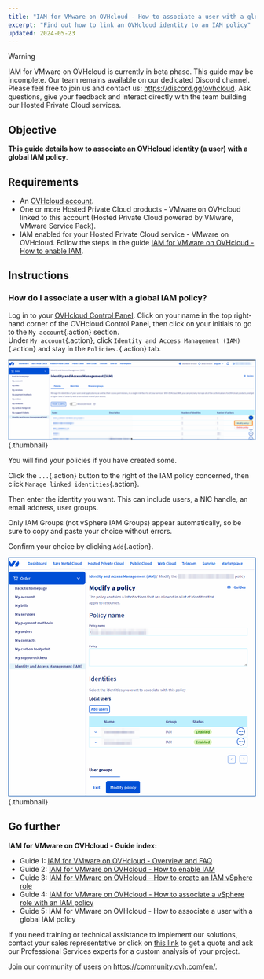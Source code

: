 ```yaml
---
title: "IAM for VMware on OVHcloud - How to associate a user with a global IAM policy"
excerpt: "Find out how to link an OVHcloud identity to an IAM policy"
updated: 2024-05-23
---
```


> [!warning]
> IAM for VMware on OVHcloud is currently in beta phase.
> This guide may be incomplete. Our team remains available on our dedicated Discord channel. Please feel free to join us and contact us: <https://discord.gg/ovhcloud>. Ask questions, give your feedback and interact directly with the team building our Hosted Private Cloud services.

## Objective

**This guide details how to associate an OVHcloud identity (a user) with a global IAM policy**.

## Requirements

- An [OVHcloud account](/pages/account_and_service_management/account_information/ovhcloud-account-creation).
- One or more Hosted Private Cloud products - VMware on OVHcloud linked to this account (Hosted Private Cloud powered by VMware, VMware Service Pack).
- IAM enabled for your Hosted Private Cloud service - VMware on OVHcloud. Follow the steps in the guide [IAM for VMware on OVHcloud - How to enable IAM](/pages/hosted_private_cloud/hosted_private_cloud_powered_by_vmware/vmware_iam_activation).

## Instructions

### How do I associate a user with a global IAM policy?

Log in to your [OVHcloud Control Panel](/links/manager). Click on your name in the top right-hand corner of the OVHcloud Control Panel, then click on your initials to go to the `My account`{.action} section.<br>
Under `My account`{.action}, click `Identity and Access Management (IAM)`{.action} and stay in the `Policies.`{.action} tab.

![IAM USER POLICY](../vmware_iam_role_policy/images/iam_user_policy_4.png){.thumbnail}

You will find your policies if you have created some.

Click the `...`{.action} button to the right of the IAM policy concerned, then click `Manage linked identities`{.action}.

Then enter the identity you want. This can include users, a NIC handle, an email address, user groups.

Only IAM Groups (not vSphere IAM Groups) appear automatically, so be sure to copy and paste your choice without errors.

Confirm your choice by clicking `Add`{.action}.

![IAM user policy](../vmware_iam_role_policy/images/iam_user_policy_3.png){.thumbnail}

## Go further

**IAM for VMware on OVHcloud - Guide index:**

- Guide 1: [IAM for VMware on OVHcloud - Overview and FAQ](/pages/hosted_private_cloud/hosted_private_cloud_powered_by_vmware/vmware_iam_getting_started)
- Guide 2: [IAM for VMware on OVHcloud - How to enable IAM](/pages/hosted_private_cloud/hosted_private_cloud_powered_by_vmware/vmware_iam_activation)
- Guide 3: [IAM for VMware on OVHcloud - How to create an IAM vSphere role](/pages/hosted_private_cloud/hosted_private_cloud_powered_by_vmware/vmware_iam_role)
- Guide 4: [IAM for VMware on OVHcloud - How to associate a vSphere role with an IAM policy](/pages/hosted_private_cloud/hosted_private_cloud_powered_by_vmware/vmware_iam_role_policy)
- Guide 5: IAM for VMware on OVHcloud - How to associate a user with a global IAM policy

If you need training or technical assistance to implement our solutions, contact your sales representative or click on [this link](https://www.ovhcloud.com/asia/professional-services/) to get a quote and ask our Professional Services experts for a custom analysis of your project.

Join our community of users on <https://community.ovh.com/en/>.
